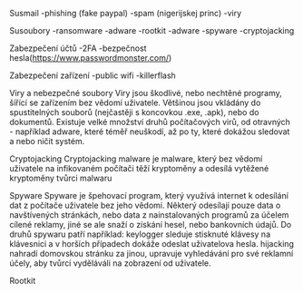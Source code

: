 Susmail
        -phishing (fake paypal)
        -spam (nigerijskej princ)
        -viry
        
Susoubory
    -ransomware
    -adware
    -rootkit
    -adware
    -spyware
    -cryptojacking

Zabezpečení účtů
    -2FA
    -bezpečnost hesla(https://www.passwordmonster.com/)

Zabezpečení zařízení
    -public wifi
    -killerflash

Viry a nebezpečné soubory
    Viry jsou škodlivé, nebo nechtěné programy, šířící se zařízením bez vědomí uživatele. Většinou jsou vkládány do spustitelných souborů (nejčastěji s koncovkou .exe, .apk), nebo do dokumentů. 
    Existuje velké množství druhů počítačových virů, od otravných - například adware, které téměř neuškodí, až po ty, které dokážou sledovat a nebo ničit systém. 

Cryptojacking
    Cryptojacking malware je malware, který bez vědomí uživatele na infikovaném počítači těží kryptoměny a odesílá vytěžené kryptoměny tvůrci malwaru

Spyware 
    Spyware je špehovací program, který využívá internet k odesílání dat z počítače uživatele bez jeho vědomí. Některý odesílají pouze data o navštívených stránkách, nebo data z nainstalovaných programů za účelem cílené reklamy, jiné se ale snaží o získání hesel, nebo bankovních údajů.
    Do druhů spywaru patří například: 
        keylogger
            sleduje stisknuté klávesy na klávesnici a v horších případech dokáže odeslat uživatelova hesla. 
        hijacking
             nahradí domovskou stránku za jinou, upravuje vyhledávání pro své reklamní účely, aby tvůrci vyděláváli na zobrazení od uživatele.

Rootkit
